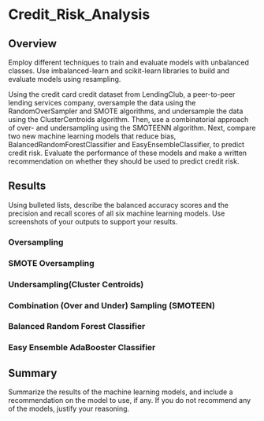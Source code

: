 # Credit_Risk_Analysis

## Overview
Employ different techniques to train and evaluate models with unbalanced classes. Use imbalanced-learn and scikit-learn libraries to build and evaluate models using resampling. 

Using the credit card credit dataset from LendingClub, a peer-to-peer lending services company, oversample the data using the RandomOverSampler and SMOTE algorithms, and undersample the data using the ClusterCentroids algorithm. Then, use a combinatorial approach of over- and undersampling using the SMOTEENN algorithm. Next, compare two new machine learning models that reduce bias, BalancedRandomForestClassifier and EasyEnsembleClassifier, to predict credit risk. Evaluate the performance of these models and make a written recommendation on whether they should be used to predict credit risk.

## Results

Using bulleted lists, describe the balanced accuracy scores and the precision and recall scores of all six machine learning models. Use screenshots of your outputs to support your results.

### Oversampling

### SMOTE Oversampling

### Undersampling(Cluster Centroids)

### Combination (Over and Under) Sampling (SMOTEEN)

### Balanced Random Forest Classifier

### Easy Ensemble AdaBooster Classifier

## Summary
Summarize the results of the machine learning models, and include a recommendation on the model to use, if any. If you do not recommend any of the models, justify your reasoning.
